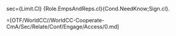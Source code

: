 sec={Limit.Cl} {Role.EmpsAndReps.cl}{Cond.NeedKnow;Sign.cl}.

=[OTF/WorldCC//WorldCC-Cooperate-CmA/Sec/Relate/Conf/Engage/Access/0.md]
